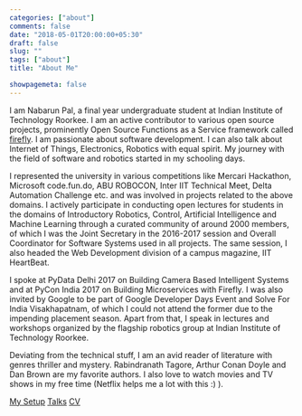 ```yaml
---
categories: ["about"]
comments: false
date: "2018-05-01T20:00:00+05:30"
draft: false
slug: ""
tags: ["about"]
title: "About Me"

showpagemeta: false
---
```



I am Nabarun Pal, a final year undergraduate student at Indian Institute of Technology Roorkee. I am an active contributor to various open source projects, prominently Open Source Functions as a Service framework called [firefly](https://github.com/firefly). I am passionate about software development. I can also talk about Internet of Things, Electronics, Robotics with equal spirit. My journey with the field of software and robotics started in my schooling days.

I represented the university in various competitions like Mercari Hackathon, Microsoft code.fun.do, ABU ROBOCON, Inter IIT Technical Meet, Delta Automation Challenge etc. and was involved in projects related to the above domains. I actively participate in conducting open lectures for students in the domains of Introductory Robotics, Control, Artificial Intelligence and Machine Learning through a curated community of around 2000 members, of which I was the Joint Secretary in the 2016-2017 session and Overall Coordinator for Software Systems used in all projects. The same session, I also headed the Web Development division of a campus magazine, IIT HeartBeat.

I spoke at PyData Delhi 2017 on Building Camera Based Intelligent Systems and at PyCon India 2017 on Building Microservices with Firefly. I was also invited by Google to be part of Google Developer Days Event and Solve For India Visakhapatnam, of which I could not attend the former due to the impending placement season. Apart from that, I speak in lectures and workshops organized by the flagship robotics group at Indian Institute of Technology Roorkee.

Deviating from the technical stuff, I am an avid reader of literature with genres thriller and mystery. Rabindranath Tagore, Arthur Conan Doyle and Dan Brown are my favorite authors. I also love to watch movies and TV shows in my free time (Netflix helps me a lot with this :) ).

[My Setup](/setup/) [Talks](/talks/) [CV](/cv/)